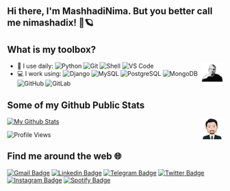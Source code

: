 ## Hi there, I'm MashhadiNima. But you better call me nimashadix! 🐧🪐


## What is my toolbox?
<img src="https://github.com/MashhadiNima/MashhadiNima/raw/master/etc/me.jpg" align="right" height="50" />

- 🚀 I use daily:
  ![Python](https://img.shields.io/badge/-Python-fcd821?style=plastic&logo=Python)
  ![Git](https://img.shields.io/badge/-Git-black?style=plastic&logo=git)
  ![Shell](https://img.shields.io/badge/-Shell-blasck?style=plastic&logo=Shell)
  ![VS Code](https://img.shields.io/badge/-VS%20Code-007ACC?style=plastic&logo=visual-studio-code)
- 💻 I work using:
  ![Django](https://img.shields.io/badge/-Django-092E20?style=plastic&logo=Django)
  ![MySQL](https://img.shields.io/badge/-PostgreSQL-336791?style=plastic&logo=mysql)
  ![PostgreSQL](https://img.shields.io/badge/-PostgreSQL-336791?style=plastic&logo=postgresql)
  ![MongoDB](https://img.shields.io/badge/-MongoDB-black?style=plastic&logo=mongodb)
  ![GitHub](https://img.shields.io/badge/-GitHub-181717?style=plastic&logo=github)
  ![GitLab](https://img.shields.io/badge/-GitLab-FCA121?style=plastic&logo=gitlab)

## Some of my Github Public Stats
<img src="https://github.com/MashhadiNima/MashhadiNima/raw/master/etc/cartoon.png" align="right" height="50" />

[![My Github Stats](https://github-readme-stats.vercel.app/api?username=MAshhadiNima&show_icons=true&title_color=fff&icon_color=79ff97&text_color=9f9f9f&bg_color=151515)](https://github.com/MashhadiNima)

![Profile Views](https://komarev.com/ghpvc/?username=MashhadiNima&color=1DB954)

## Find me around the web :globe_with_meridians:
[![Gmail Badge](https://img.shields.io/badge/-sdey9@uic.edu-c14438?style=flat&logo=Gmail&logoColor=white)](mailto:nimashadix@gmail.com "Connect via Email")
[![Linkedin Badge](https://img.shields.io/badge/-Samujjwaal%20Dey-0072b1?style=flat&logo=Linkedin&logoColor=white)](https://www.linkedin.com/in/nimashadix/ "Connect on LinkedIn")
[![Telegram Badge](https://img.shields.io/badge/-@daftdey-0088CC?style=flat&logo=Telegram&logoColor=white)](https://t.me/nimashadix "Contact on Telegram")
[![Twitter Badge](https://img.shields.io/badge/-@samujjwaal-00acee?style=flat&logo=Twitter&logoColor=white)](https://twitter.com/intent/follow?screen_name=nimashadix "Follow on Twitter")
[![Instagram Badge](https://img.shields.io/badge/-Instagram-C13584?style=flat&logo=Instagram&logoColor=white)](https://www.instagram.com/nimashadix/)
[![Spotify Badge](https://img.shields.io/badge/-Spotify-1DB954?style=flat&logo=Spotify&logoColor=white)](https://open.spotify.com/user/lt7dp7h5uildq8b7m53k7wg4e)

